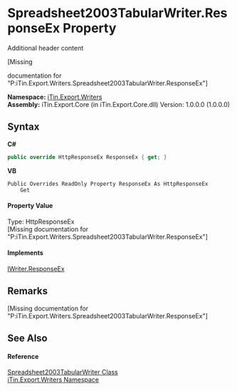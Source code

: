 # Spreadsheet2003TabularWriter.ResponseEx Property 
Additional header content 

\[Missing <summary> documentation for "P:iTin.Export.Writers.Spreadsheet2003TabularWriter.ResponseEx"\]

**Namespace:**&nbsp;<a href="e20f9067-68c3-b137-ea41-2fb08bbbee45">iTin.Export.Writers</a><br />**Assembly:**&nbsp;iTin.Export.Core (in iTin.Export.Core.dll) Version: 1.0.0.0 (1.0.0.0)

## Syntax

**C#**<br />
``` C#
public override HttpResponseEx ResponseEx { get; }
```

**VB**<br />
``` VB
Public Overrides ReadOnly Property ResponseEx As HttpResponseEx
	Get
```


#### Property Value
Type: HttpResponseEx<br />\[Missing <value> documentation for "P:iTin.Export.Writers.Spreadsheet2003TabularWriter.ResponseEx"\]

#### Implements
<a href="ed6840e7-c3e5-d89d-81a0-f14d7890eda3">IWriter.ResponseEx</a><br />

## Remarks
\[Missing <remarks> documentation for "P:iTin.Export.Writers.Spreadsheet2003TabularWriter.ResponseEx"\]

## See Also


#### Reference
<a href="86555d08-0547-8410-ce91-87da7c9c9a38">Spreadsheet2003TabularWriter Class</a><br /><a href="e20f9067-68c3-b137-ea41-2fb08bbbee45">iTin.Export.Writers Namespace</a><br />